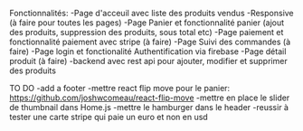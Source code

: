 Fonctionnalités:
-Page d'acceuil avec liste des produits vendus
-Responsive (à faire pour toutes les pages)
-Page Panier et fonctionnalité panier (ajout des produits, suppression des produits, sous total etc)
-Page paiement et fonctionnalité paiement avec stripe (à faire)
-Page Suivi des commandes (à faire)
-Page login et fonctionalité Authentification via firebase
-Page détail produit (à faire)
-backend avec rest api pour ajouter, modifier et supprimer des produits


TO DO
-add a footer
-mettre react flip move pour le panier: https://github.com/joshwcomeau/react-flip-move
-mettre en place le slider de thumbnail dans Home.js
-mettre le hamburger dans le header
-reussir à tester une carte stripe qui paie un euro et non en usd

